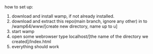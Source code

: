 how to set up:
1. download and install wamp, if not already installed.
2. download and extract this repo(main branch, ignore any other) in to /wamp64/www/[create new directory, name up to u]
3. start wamp
4. open some webrowser type localhost/[the name of the directory we created]/Index.html
5. everything should work
